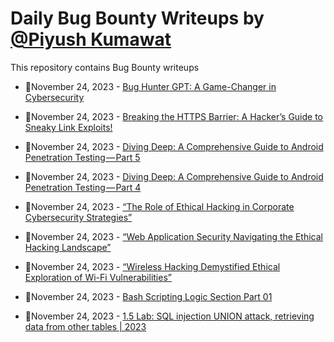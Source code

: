 # Daily Bug Bounty Writeups by [@Piyush Kumawat](https://twitter.com/piyush_supiy) 
This repository contains Bug Bounty writeups

<!-- BLOG-POST-LIST:START -->
 - 💯November 24, 2023 - [Bug Hunter GPT: A Game-Changer in Cybersecurity](https://medium.com/@multiplatform.ai/bug-hunter-gpt-a-game-changer-in-cybersecurity-b25ccbab2f93?source=rss------bug_bounty-5) 

 - 💯November 24, 2023 - [Breaking the HTTPS Barrier: A Hacker’s Guide to Sneaky Link Exploits!](https://medium.com/@mohammedthoufeeq_25137/breaking-the-https-barrier-a-hackers-guide-to-sneaky-link-exploits-622b07710a1c?source=rss------bug_bounty-5) 

 - 💯November 24, 2023 - [Diving Deep: A Comprehensive Guide to Android Penetration Testing — Part 5](https://medium.com/@hackersdump0/diving-deep-a-comprehensive-guide-to-android-penetration-testing-part-5-c1343b0f0ef9?source=rss------bug_bounty-5) 

 - 💯November 24, 2023 - [Diving Deep: A Comprehensive Guide to Android Penetration Testing — Part 4](https://medium.com/@hackersdump0/diving-deep-a-comprehensive-guide-to-android-penetration-testing-part-4-9bba2880b8cb?source=rss------bug_bounty-5) 

 - 💯November 24, 2023 - [“The Role of Ethical Hacking in Corporate Cybersecurity Strategies”](https://medium.com/@Land2Cyber/the-role-of-ethical-hacking-in-corporate-cybersecurity-strategies-362e4079bf2d?source=rss------bug_bounty-5) 

 - 💯November 24, 2023 - [“Web Application Security Navigating the Ethical Hacking Landscape”](https://medium.com/@Land2Cyber/web-application-security-navigating-the-ethical-hacking-landscape-388d032ed097?source=rss------bug_bounty-5) 

 - 💯November 24, 2023 - [“Wireless Hacking Demystified Ethical Exploration of Wi-Fi Vulnerabilities”](https://medium.com/@Land2Cyber/wireless-hacking-demystified-ethical-exploration-of-wi-fi-vulnerabilities-b14c81f9b5e7?source=rss------bug_bounty-5) 

 - 💯November 24, 2023 - [Bash Scripting Logic Section Part 01](https://medium.com/@Rat_Attack72/bash-scripting-logic-section-part-01-a7424f4dd6c2?source=rss------bug_bounty-5) 

 - 💯November 24, 2023 - [1.5 Lab: SQL injection UNION attack, retrieving data from other tables | 2023](https://cyberw1ng.medium.com/1-5-lab-sql-injection-union-attack-retrieving-data-from-other-tables-2023-3e13076915fa?source=rss------bug_bounty-5) 
<!-- BLOG-POST-LIST:END -->
